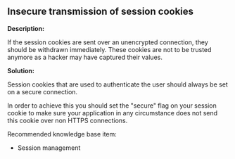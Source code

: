 
Insecure transmission of session cookies
-------

**Description:**

If the session cookies are sent over an unencrypted connection, 
they should be withdrawn immediately. 
These cookies are not to be trusted anymore as a hacker may have captured their values.


**Solution:**

Session cookies that are used to authenticate the user should always be set on a 
secure connection. 

In order to achieve this you should set the "secure" flag on your session cookie
to make sure your application in any circumstance does not send this cookie over non
HTTPS connections. 
	
Recommended knowledge base item:

- Session management